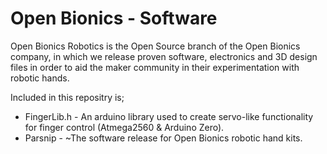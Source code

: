 # Open Bionics - Software

Open Bionics Robotics is the Open Source branch of the Open Bionics company, in which we release proven software, electronics and 3D design files in order to aid the maker community in their experimentation with robotic hands.

Included in this repositry is;
- FingerLib.h - An arduino library used to create servo-like functionality for finger control (Atmega2560 & Arduino Zero).
- Parsnip - ~The software release for Open Bionics robotic hand kits.
